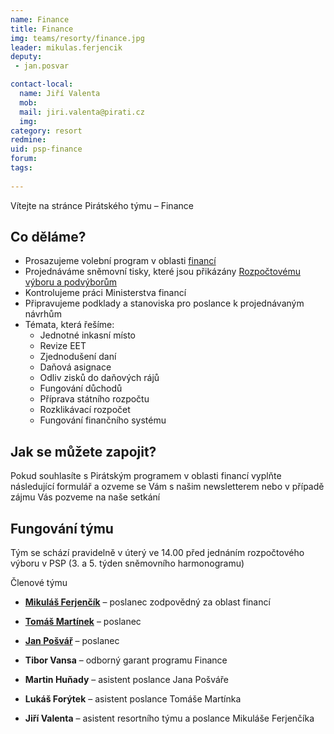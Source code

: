 ```yaml
---
name: Finance
title: Finance
img: teams/resorty/finance.jpg
leader: mikulas.ferjencik
deputy:
 - jan.posvar

contact-local:
  name: Jiří Valenta
  mob: 
  mail: jiri.valenta@pirati.cz
  img: 
category: resort
redmine: 
uid: psp-finance
forum: 
tags:
 
---
```


Vítejte na stránce Pirátského týmu – Finance

Co děláme?
----------

* Prosazujeme volební program v oblasti [financí](/program/psp2017/finance/)
* Projednáváme sněmovní tisky, které jsou přikázány [Rozpočtovému výboru a podvýborům](http://www.psp.cz/sqw/hp.sqw?k=3400)
* Kontrolujeme práci Ministerstva financí
* Připravujeme podklady a stanoviska pro poslance k projednávaným návrhům
* Témata, která řešíme:
  * Jednotné inkasní místo          	
  * Revize EET                         	
  * Zjednodušení daní
  * Daňová asignace	
  * Odliv zisků do daňových rájů 	
  * Fungování důchodů              	
  * Příprava státního rozpočtu     	
  * Rozklikávací rozpočet            	
  * Fungování finančního systému
                        	

Jak se můžete zapojit?
----------------------
Pokud souhlasíte s Pirátským programem v oblasti financí vyplňte následující formulář a ozveme se Vám s našim newsletterem nebo v případě zájmu Vás pozveme na naše setkání



Fungování týmu
---------------

Tým se schází pravidelně v úterý ve 14.00 před jednáním rozpočtového výboru v PSP (3. a 5. týden sněmovního harmonogramu)


Členové týmu
- **[Mikuláš Ferjenčík](/lide/mikulas-ferjencik)** – poslanec zodpovědný za oblast financí
- **[Tomáš Martínek](/lide/tomas-martinek)** – poslanec
- **[Jan Pošvář](/lide/jan-posvar)** – poslanec

- **Tibor Vansa** – odborný garant programu Finance

- **Martin Huňady** – asistent poslance Jana Pošváře
- **Lukáš Forýtek** – asistent poslance Tomáše Martínka
- **Jiří Valenta** – asistent resortního týmu a poslance Mikuláše Ferjenčíka
